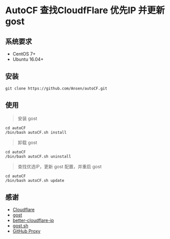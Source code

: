 # AutoCF 查找CloudfFlare 优先IP 并更新 gost

## 系统要求

- CentOS 7+
- Ubuntu 16.04+

## 安装

```shell
git clone https://github.com/Ansen/autoCF.git
```

## 使用

> 安装 gost

```shell
cd autoCF
/bin/bash autoCF.sh install
```

> 卸载 gost

```shell
cd autoCF
/bin/bash autoCF.sh uninstall
```

> 查找优选IP，更新 gost 配置，并重启 gost

```shell
cd autoCF
/bin/bash autoCF.sh update
```

## 感谢

- [Cloudflare](https://www.cloudflare.com/)
- [gost](https://github.com/ginuerzh/gost)
- [better-cloudflare-ip](https://github.com/badafans/better-cloudflare-ip)
- [gost.sh](https://github.com/eicky/gost.sh)
- [GitHub Proxy](https://ghproxy.com/)
